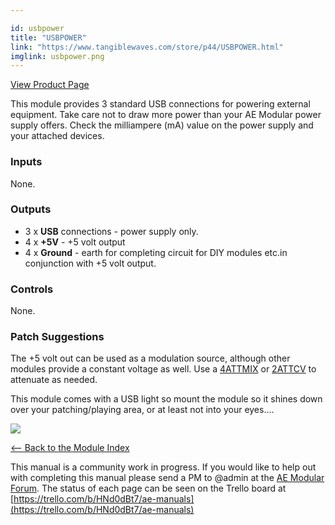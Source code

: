 ```yaml
---

id: usbpower
title: "USBPOWER"
link: "https://www.tangiblewaves.com/store/p44/USBPOWER.html"
imglink: usbpower.png
---
```



[View Product Page](https://www.tangiblewaves.com/store/p44/USBPOWER.html)

This module provides 3 standard USB connections for powering external equipment. Take care not to draw more power than your AE Modular power supply offers. Check the milliampere (mA) value on the power supply and your attached devices.

### Inputs

None.

### Outputs

*   3 x **USB** connections - power supply only.
*   4 x **+5V** - +5 volt output
*   4 x **Ground** - earth for completing circuit for DIY modules etc.in conjunction with +5 volt output.

### Controls

None.

### Patch Suggestions

The +5 volt out can be used as a modulation source, although other modules provide a constant voltage as well. Use a [4ATTMIX](https://wiki.aemodular.com/pmwiki.php/AeManual/4ATTMIX) or [2ATTCV](https://wiki.aemodular.com/pmwiki.php/AeManual/2ATTCV) to attenuate as needed.

This module comes with a USB light so mount the module so it shines down over your patching/playing area, or at least not into your eyes....

[![](/images/th00---usbpower.png.jpg)](https://wiki.aemodular.com/uploads/AeManual/USBPOWER/usbpower.png "usbpower")

[<-- Back to the Module Index](https://wiki.aemodular.com/pmwiki.php/AeManual/Modules)

This manual is a community work in progress. If you would like to help out with completing this manual please send a PM to @admin at the [AE Modular Forum](http://forum.aemodular.com). The status of each page can be seen on the Trello board at [https://trello.com/b/HNd0dBt7/ae-manuals](https://trello.com/b/HNd0dBt7/ae-manuals)